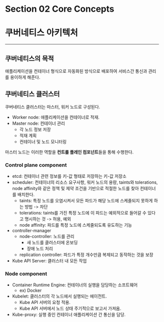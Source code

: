 # Section 02 Core Concepts

# 쿠버네티스 아키텍처
***
## 쿠버네티스의 목적
애플리케이션을 컨테이너 형식으로 자동화된 방식으로 배포하여 서비스간 통신과 관리를 용이하게 해준다.

## 쿠버네티스 클러스터
쿠버네티스 클러스터는 마스터, 워커 노드로 구성된다.
- Worker node: 애플리케이션을 컨테이너로 적재.
- Master node: 컨테이너 관리
  - 각 노드 정보 저장
  - 적재 계획
  - 컨테이너 및 노드 모니터링

마스터 노드는 이러한 역할을 **컨트롤 플레인 컴포넌트**들을 통해 수행한다.

### Control plane component
- etcd: 컨테이너 관련 정보를 키-값 형태로 저장하는 키-값 저장소
- scheduler: 컨테이너의 리소스 요구사항, 워커 노드의 용량, taints와 tolerations, node affinity와 같은 정책 및 제약 조건을 기반으로
적절한 노드를 찾아 컨테이너를 배치한다.
  - taints: 특정 노드를 오염시켜서 모든 파드가 해당 노드에 스케줄되지 못하게 하는 방법 -> 차단
  - tolerations: taints를 가진 특정 노드에 이 파드는 예외적으로 들어갈 수 있다고 명시하는 것 -> 허용, 예외
  - node affinity: 파드를 특정 노드에 스케줄되도록 유도하는 기능
- controller-manager
  - node-controller: 노드를 관리
    - 새 노드를 클러스터에 온보딩
    - 장애 노드 처리
  - replication controller: 파드가 특정 개수만큼 복제되고 동작하는 것을 보장
- Kube API Server: 클러스터 내 모든 작업 

### Node component
- Container Runtime Engine: 컨테이너의 실행을 담당하는 소프트웨어
  - ex) Docker
- Kubelet: 클러스터의 각 노드에서 실행되는 에이전트.
  - Kube API 서버의 요청 적용.
  - Kube API 서버에서 노드 상태 주기적으로 보고서 가져옴.
- Kube-proxy: 실행 중인 컨테이너 애플리케이션 간 통신을 담당.